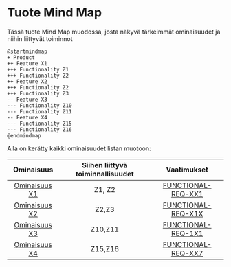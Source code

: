 # Tuote Mind Map

Tässä tuote Mind Map muodossa, josta näkyvä tärkeimmät ominaisuudet ja niihin liittyvät toiminnot


```plantuml
@startmindmap
+ Product
++ Feature X1
+++ Functionality Z1
+++ Functionality Z2
++ Feature X2
+++ Functionality Z2
+++ Functionality Z3
-- Feature X3
--- Functionality Z10
--- Functionality Z11
-- Feature X4
--- Functionality Z15
--- Functionality Z16
@endmindmap
```




Alla on kerätty kaikki ominaisuudet listan muotoon:

| Ominaisuus | Siihen liittyvä toiminnallisuudet | Vaatimukset | 
|:-:|:-:|:-:|
| [Ominaisuus X1](pohjat/pohja-ominaisuus.md)| Z1, Z2| [FUNCTIONAL-REQ-XX1]() |
| [Ominaisuus X2](pohjat/pohja-ominaisuus.md)| Z2,Z3  | [FUNCTIONAL-REQ-X1X]() |
| [Ominaisuus X3](pohjat/pohja-ominaisuus.md)| Z10,Z11| [FUNCTIONAL-REQ-1X1]()  |
| [Ominaisuus X4](pohjat/pohja-ominaisuus.md)| Z15,Z16| [FUNCTIONAL-REQ-XX7]()  |
